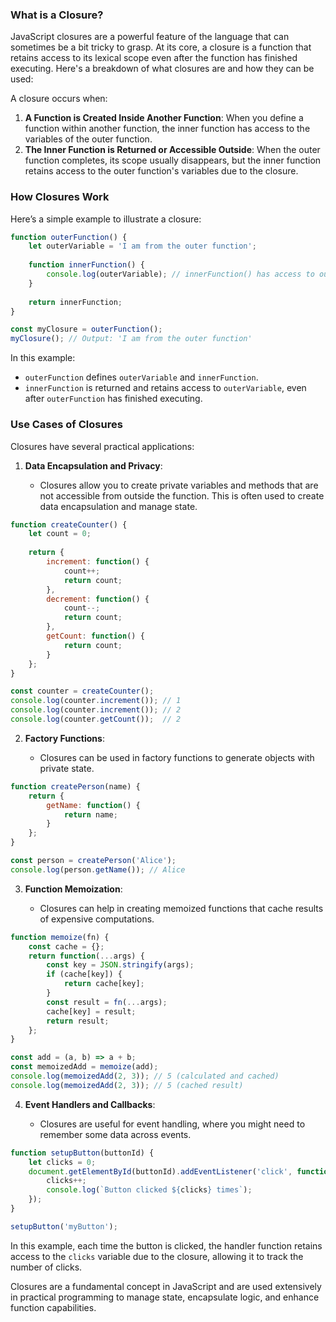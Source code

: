 ### **What is a Closure?**

JavaScript closures are a powerful feature of the language that can sometimes be a bit tricky to grasp. At its core, a closure is a function that retains access to its lexical scope even after the function has finished executing. Here's a breakdown of what closures are and how they can be used:

A closure occurs when:

1. **A Function is Created Inside Another Function**: When you define a function within another function, the inner function has access to the variables of the outer function.
2. **The Inner Function is Returned or Accessible Outside**: When the outer function completes, its scope usually disappears, but the inner function retains access to the outer function's variables due to the closure.

### **How Closures Work**

Here’s a simple example to illustrate a closure:

``` javascript
function outerFunction() {
    let outerVariable = 'I am from the outer function';
    
    function innerFunction() {
        console.log(outerVariable); // innerFunction() has access to outerVariable
    }
    
    return innerFunction;
}

const myClosure = outerFunction();
myClosure(); // Output: 'I am from the outer function'

```

In this example:

- `outerFunction` defines `outerVariable` and `innerFunction`.
- `innerFunction` is returned and retains access to `outerVariable`, even after `outerFunction` has finished executing.

### **Use Cases of Closures**

Closures have several practical applications:

1. **Data Encapsulation and Privacy**:
    
    - Closures allow you to create private variables and methods that are not accessible from outside the function. This is often used to create data encapsulation and manage state.
    
```javascript
function createCounter() {
    let count = 0;
    
    return {
        increment: function() {
            count++;
            return count;
        },
        decrement: function() {
            count--;
            return count;
        },
        getCount: function() {
            return count;
        }
    };
}

const counter = createCounter();
console.log(counter.increment()); // 1
console.log(counter.increment()); // 2
console.log(counter.getCount());  // 2

```
    
2. **Factory Functions**:
    
    - Closures can be used in factory functions to generate objects with private state.
    
```javascript
function createPerson(name) {
    return {
        getName: function() {
            return name;
        }
    };
}

const person = createPerson('Alice');
console.log(person.getName()); // Alice

```
    
3. **Function Memoization**:
    
    - Closures can help in creating memoized functions that cache results of expensive computations.
    
```javascript
function memoize(fn) {
    const cache = {};
    return function(...args) {
        const key = JSON.stringify(args);
        if (cache[key]) {
            return cache[key];
        }
        const result = fn(...args);
        cache[key] = result;
        return result;
    };
}

const add = (a, b) => a + b;
const memoizedAdd = memoize(add);
console.log(memoizedAdd(2, 3)); // 5 (calculated and cached)
console.log(memoizedAdd(2, 3)); // 5 (cached result)

```
    
4. **Event Handlers and Callbacks**:
    
    - Closures are useful for event handling, where you might need to remember some data across events.
    
```javascript
function setupButton(buttonId) {
    let clicks = 0;
    document.getElementById(buttonId).addEventListener('click', function() {
        clicks++;
        console.log(`Button clicked ${clicks} times`);
    });
}

setupButton('myButton');

```
    

In this example, each time the button is clicked, the handler function retains access to the `clicks` variable due to the closure, allowing it to track the number of clicks.

Closures are a fundamental concept in JavaScript and are used extensively in practical programming to manage state, encapsulate logic, and enhance function capabilities.